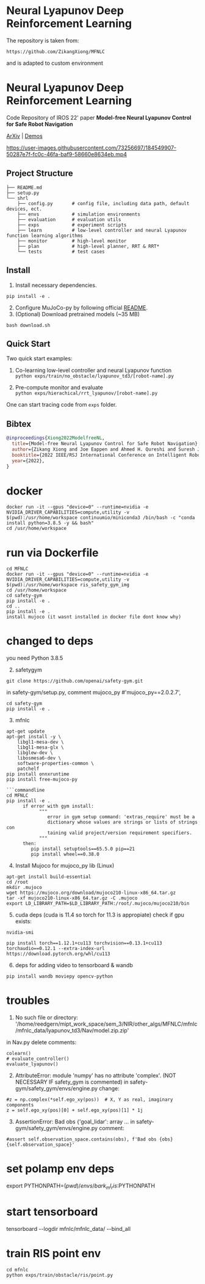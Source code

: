 # Neural Lyapunov Deep Reinforcement Learning
The repository is taken from:
```commandline
https://github.com/ZikangXiong/MFNLC
```
and is adapted to custom environment

# Neural Lyapunov Deep Reinforcement Learning

Code Repository of IROS 22' paper **Model-free Neural Lyapunov Control for Safe Robot Navigation**

[ArXiv](https://arxiv.org/abs/2203.01190) | [Demos](https://sites.google.com/view/mf-nlc)

https://user-images.githubusercontent.com/73256697/184549907-50287e7f-fc0c-46fa-baf9-58660e8634eb.mp4

## Project Structure

```
├── README.md
├── setup.py
└── shrl
    ├── config.py       # config file, including data path, default devices, ect. 
    ├── envs            # simulation environments
    ├── evaluation      # evaluation utils
    ├── exps            # experiment scripts
    ├── learn           # low-level controller and neural Lyapunov function learning algorithms
    ├── monitor         # high-level monitor
    ├── plan            # high-level planner, RRT & RRT*
    └── tests           # test cases
```

## Install

1. Install necessary dependencies.

```commandline
pip install -e .
```

2. Configure MuJoCo-py by following official [README](https://github.com/openai/mujoco-py).
3. (Optional) Download pretrained models (~35 MB)

```commandline
bash download.sh
```

## Quick Start

Two quick start examples:

1. Co-learning low-level controller and neural Lyapunov function  
   `python exps/train/no_obstacle/lyapunov_td3/[robot-name].py`

2. Pre-compute monitor and evaluate  
   `python exps/hierachical/rrt_lyapunov/[robot-name].py`

One can start tracing code from `exps` folder.

## Bibtex

```bibtex
@inproceedings{Xiong2022ModelfreeNL,
  title={Model-free Neural Lyapunov Control for Safe Robot Navigation},
  author={Zikang Xiong and Joe Eappen and Ahmed H. Qureshi and Suresh Jagannathan},
  booktitle={2022 IEEE/RSJ International Conference on Intelligent Robots and Systems (IROS)},
  year={2022},
}
```


# docker
```commandline
docker run -it --gpus "device=0" --runtime=nvidia -e NVIDIA_DRIVER_CAPABILITIES=compute,utility -v $(pwd):/usr/home/workspace continuumio/miniconda3 /bin/bash -c "conda install python=3.8.5 -y && bash" 
cd /usr/home/workspace
```

# run via Dockerfile
```commandline
cd MFNLC
docker run -it --gpus "device=0" --runtime=nvidia -e NVIDIA_DRIVER_CAPABILITIES=compute,utility -v $(pwd):/usr/home/workspace ris_safety_gym_img
cd /usr/home/workspace 
cd safety-gym
pip install -e .
cd ..
pip install -e .
install mujoco (it wasnt installed in docker file dont know why)
```

# changed to deps
you need Python 3.8.5

2. safetygym 
```commandline
git clone https://github.com/openai/safety-gym.git
```
in safety-gym/setup.py, comment mujoco_py
#'mujoco_py==2.0.2.7',

```commandline
cd safety-gym
pip install -e .
```

3. mfnlc
```commandline
apt-get update
apt-get install -y \
    libgl1-mesa-dev \
    libgl1-mesa-glx \
    libglew-dev \
    libosmesa6-dev \
    software-properties-common \
    patchelf
pip install onnxruntime
pip install free-mujoco-py

```commandline
cd MFNLC
pip install -e .
      if error with gym install: 
            """
               error in gym setup command: 'extras_require' must be a      
               dictionary whose values are strings or lists of strings con
               taining valid project/version requirement specifiers.
            """
      then:
         pip install setuptools==65.5.0 pip==21
         pip install wheel==0.38.0
```

4. Install Mujoco for mujoco_py lib (Linux)
```commandline
apt-get install build-essential
cd /root
mkdir .mujoco
wget https://mujoco.org/download/mujoco210-linux-x86_64.tar.gz
tar -xf mujoco210-linux-x86_64.tar.gz -C .mujoco
export LD_LIBRARY_PATH=$LD_LIBRARY_PATH:/root/.mujoco/mujoco210/bin
```

5. cuda deps (cuda is 11.4 so torch for 11.3 is appropiate)
check if gpu exists:
```commandline
nvidia-smi
```
```commandline
pip install torch==1.12.1+cu113 torchvision==0.13.1+cu113 torchaudio==0.12.1 --extra-index-url https://download.pytorch.org/whl/cu113
```

6. deps for adding video to tensorboard & wandb
```commandline
pip install wandb moviepy opencv-python
```

# troubles
1. No such file or directory: '/home/reedgern/mipt_work_space/sem_3/NIR/other_algs/MFNLC/mfnlc/mfnlc_data/lyapunov_td3/Nav/model.zip.zip'

in Nav.py delete comments:
```commandline
colearn()
# evaluate_controller()
evaluate_lyapunov()
```

2. AttributeError: module 'numpy' has no attribute 'complex'. 
   (NOT NECESSARY IF safety_gym is commented)
in safety-gym/safety_gym/envs/engine.py
change:
```commandline
#z = np.complex(*self.ego_xy(pos))  # X, Y as real, imaginary components
z = self.ego_xy(pos)[0] + self.ego_xy(pos)[1] * 1j
```

3. AssertionError: Bad obs {'goal_lidar': array ...
in safety-gym/safety_gym/envs/engine.py
comment:
```commandline
#assert self.observation_space.contains(obs), f'Bad obs {obs} {self.observation_space}'
```

# set polamp env deps
export PYTHONPATH=$(pwd)/envs/bark_ml_ris:$PYTHONPATH

# start tensorboard
tensorboard --logdir mfnlc/mfnlc_data/ --bind_all

# train RIS point env
```commandline
cd mfnlc
python exps/train/obstacle/ris/point.py
```

